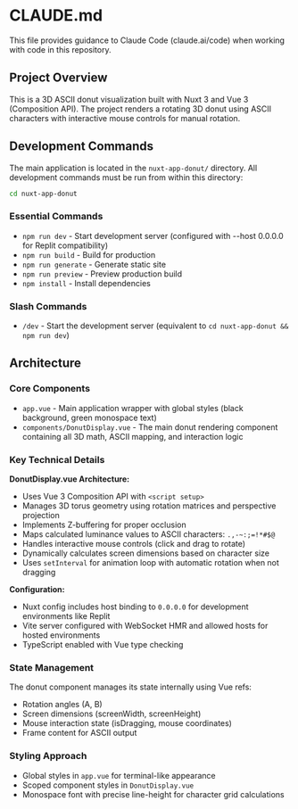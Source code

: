 # CLAUDE.md

This file provides guidance to Claude Code (claude.ai/code) when working with code in this repository.

## Project Overview

This is a 3D ASCII donut visualization built with Nuxt 3 and Vue 3 (Composition API). The project renders a rotating 3D donut using ASCII characters with interactive mouse controls for manual rotation.

## Development Commands

The main application is located in the `nuxt-app-donut/` directory. All development commands must be run from within this directory:

```bash
cd nuxt-app-donut
```

### Essential Commands
- `npm run dev` - Start development server (configured with --host 0.0.0.0 for Replit compatibility)
- `npm run build` - Build for production
- `npm run generate` - Generate static site
- `npm run preview` - Preview production build
- `npm install` - Install dependencies

### Slash Commands
- `/dev` - Start the development server (equivalent to `cd nuxt-app-donut && npm run dev`)

## Architecture

### Core Components
- `app.vue` - Main application wrapper with global styles (black background, green monospace text)
- `components/DonutDisplay.vue` - The main donut rendering component containing all 3D math, ASCII mapping, and interaction logic

### Key Technical Details

**DonutDisplay.vue Architecture:**
- Uses Vue 3 Composition API with `<script setup>`
- Manages 3D torus geometry using rotation matrices and perspective projection  
- Implements Z-buffering for proper occlusion
- Maps calculated luminance values to ASCII characters: `.,-~:;=!*#$@`
- Handles interactive mouse controls (click and drag to rotate)
- Dynamically calculates screen dimensions based on character size
- Uses `setInterval` for animation loop with automatic rotation when not dragging

**Configuration:**
- Nuxt config includes host binding to `0.0.0.0` for development environments like Replit
- Vite server configured with WebSocket HMR and allowed hosts for hosted environments
- TypeScript enabled with Vue type checking

### State Management
The donut component manages its state internally using Vue refs:
- Rotation angles (A, B)
- Screen dimensions (screenWidth, screenHeight) 
- Mouse interaction state (isDragging, mouse coordinates)
- Frame content for ASCII output

### Styling Approach
- Global styles in `app.vue` for terminal-like appearance
- Scoped component styles in `DonutDisplay.vue` 
- Monospace font with precise line-height for character grid calculations